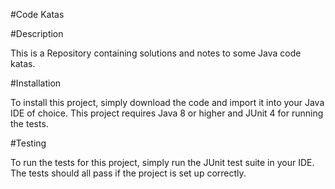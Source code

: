 #Code Katas

#Description

This is a Repository containing solutions and notes to some Java code katas.

#Installation

To install this project, simply download the code and import it into your Java IDE of choice. This project requires Java 8 or higher and JUnit 4 for running the tests.

#Testing

To run the tests for this project, simply run the JUnit test suite in your IDE. The tests should all pass if the project is set up correctly.

